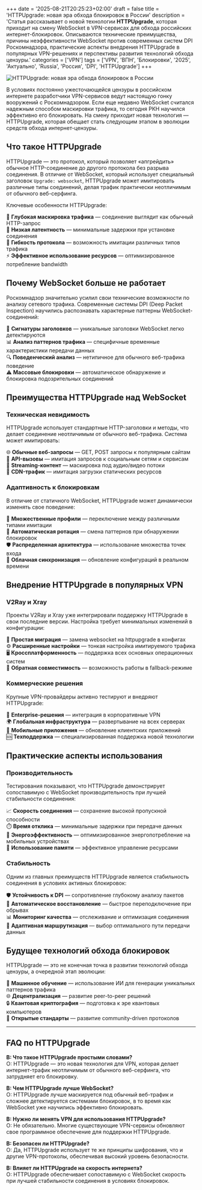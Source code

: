 +++
date = '2025-08-21T20:25:23+02:00'
draft = false
title = 'HTTPUpgrade: новая эра обхода блокировок в России'
description = 'Статья рассказывает о новой технологии **HTTPUpgrade**, которая приходит на смену WebSocket в VPN-сервисах для обхода российских интернет-блокировок. Описываются технические преимущества, причины неэффективности WebSocket против современных систем DPI Роскомнадзора, практические аспекты внедрения HTTPUpgrade в популярных VPN-решениях и перспективы развития технологий обхода цензуры.'
categories = ['VPN']
tags = ['VPN', 'ВПН', 'Блокировки', '2025', 'Актуально', 'Russia', 'Россия', 'DPI', 'HTTPUpgrade']
+++

![HTTPUpgrade: новая эра обхода блокировок в России](https://imagestoring.fra1.cdn.digitaloceanspaces.com/F2101E2A-9A4E-4C82-BCB7-3D50559A2A10.png)

В условиях постоянно ужесточающейся цензуры в российском интернете разработчики VPN-сервисов ведут настоящую гонку вооружений с Роскомнадзором. Если еще недавно WebSocket считался надежным способом маскировки трафика, то сегодня РКН научился эффективно его блокировать. На смену приходит новая технология — HTTPUpgrade, которая обещает стать следующим этапом в эволюции средств обхода интернет-цензуры.

## Что такое HTTPUpgrade

HTTPUpgrade — это протокол, который позволяет «апгрейдить» обычное HTTP-соединение до другого протокола без разрыва соединения. В отличие от WebSocket, который использует специальный заголовок `Upgrade: websocket`, HTTPUpgrade может имитировать различные типы соединений, делая трафик практически неотличимым от обычного веб-серфинга.

Ключевые особенности HTTPUpgrade:

🔐 **Глубокая маскировка трафика** — соединение выглядит как обычный HTTP-запрос  
🚀 **Низкая латентность** — минимальные задержки при установке соединения  
🔄 **Гибкость протокола** — возможность имитации различных типов трафика  
⚡ **Эффективное использование ресурсов** — оптимизированное потребление bandwidth

## Почему WebSocket больше не работает

Роскомнадзор значительно усилил свои технические возможности по анализу сетевого трафика. Современные системы DPI (Deep Packet Inspection) научились распознавать характерные паттерны WebSocket-соединений:

🚫 **Сигнатуры заголовков** — уникальные заголовки WebSocket легко детектируются  
📊 **Анализ паттернов трафика** — специфичные временные характеристики передачи данных  
🔍 **Поведенческий анализ** — нетипичное для обычного веб-трафика поведение  
⚠️ **Массовые блокировки** — автоматическое обнаружение и блокировка подозрительных соединений

## Преимущества HTTPUpgrade над WebSocket

### Техническая невидимость

HTTPUpgrade использует стандартные HTTP-заголовки и методы, что делает соединение неотличимым от обычного веб-трафика. Система может имитировать:

🌐 **Обычные веб-запросы** — GET, POST запросы к популярным сайтам  
📱 **API-вызовы** — имитация запросов к социальным сетям и сервисам  
🎵 **Streaming-контент** — маскировка под аудио/видео потоки  
📂 **CDN-трафик** — имитация загрузки статических ресурсов

### Адаптивность к блокировкам

В отличие от статичного WebSocket, HTTPUpgrade может динамически изменять свое поведение:

🎯 **Множественные профили** — переключение между различными типами имитации  
🔄 **Автоматическая ротация** — смена паттернов при обнаружении блокировок  
🛡️ **Распределенная архитектура** — использование множества точек входа  
📡 **Облачная синхронизация** — обновление конфигураций в реальном времени

## Внедрение HTTPUpgrade в популярных VPN

### V2Ray и Xray

Проекты V2Ray и Xray уже интегрировали поддержку HTTPUpgrade в свои последние версии. Настройка требует минимальных изменений в конфигурации:

🔧 **Простая миграция** — замена websocket на httpupgrade в конфигах  
⚙️ **Расширенные настройки** — тонкая настройка имитируемого трафика  
🖥️ **Кроссплатформенность** — поддержка всех основных операционных систем  
🔄 **Обратная совместимость** — возможность работы в fallback-режиме

### Коммерческие решения

Крупные VPN-провайдеры активно тестируют и внедряют HTTPUpgrade:

💼 **Enterprise-решения** — интеграция в корпоративные VPN  
🌍 **Глобальная инфраструктура** — развертывание на всех серверах  
📱 **Мобильные приложения** — обновление клиентских приложений  
🆘 **Техподдержка** — специализированная поддержка новой технологии

## Практические аспекты использования

### Производительность

Тестирования показывают, что HTTPUpgrade демонстрирует сопоставимую с WebSocket производительность при лучшей стабильности соединения:

📈 **Скорость соединения** — сохранение высокой пропускной способности  
⏱️ **Время отклика** — минимальные задержки при передаче данных  
🔋 **Энергоэффективность** — оптимизированное энергопотребление на мобильных устройствах  
💾 **Использование памяти** — эффективное управление ресурсами

### Стабильность

Одним из главных преимуществ HTTPUpgrade является стабильность соединения в условиях активных блокировок:

🛡️ **Устойчивость к DPI** — сопротивление глубокому анализу пакетов  
🔄 **Автоматическое восстановление** — быстрое переподключение при обрывах  
📊 **Мониторинг качества** — отслеживание и оптимизация соединения  
🎯 **Адаптивная маршрутизация** — выбор оптимального пути передачи данных

## Будущее технологий обхода блокировок

HTTPUpgrade — это не конечная точка в развитии технологий обхода цензуры, а очередной этап эволюции:

🔮 **Машинное обучение** — использование ИИ для генерации уникальных паттернов трафика  
🌐 **Децентрализация** — развитие peer-to-peer решений  
🔒 **Квантовая криптография** — подготовка к эре квантовых компьютеров  
🤝 **Открытые стандарты** — развитие community-driven протоколов

---

## FAQ по HTTPUpgrade

**В: Что такое HTTPUpgrade простыми словами?**  
О: HTTPUpgrade — это новая технология для VPN, которая делает интернет-трафик неотличимым от обычного веб-серфинга, что затрудняет его блокировку.

**В: Чем HTTPUpgrade лучше WebSocket?**  
О: HTTPUpgrade лучше маскируется под обычный веб-трафик и сложнее детектируется системами блокировок, в то время как WebSocket уже научились эффективно блокировать.

**В: Нужно ли менять VPN для использования HTTPUpgrade?**  
О: Не обязательно. Многие существующие VPN-сервисы обновляют свое программное обеспечение для поддержки HTTPUpgrade.

**В: Безопасен ли HTTPUpgrade?**  
О: Да, HTTPUpgrade использует те же принципы шифрования, что и другие VPN-протоколы, обеспечивая высокий уровень безопасности.

**В: Влияет ли HTTPUpgrade на скорость интернета?**  
О: HTTPUpgrade обеспечивает сопоставимую с WebSocket скорость при лучшей стабильности соединения в условиях блокировок.